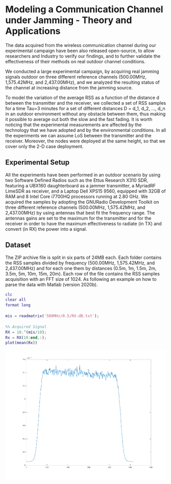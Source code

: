 # Modeling a Communication Channel under Jamming - Theory and Applications

The data acquired from the wireless communication channel during our experimental campaign have been also released open-source, to allow researchers and Industry to verify our findings, and to further validate the effectiveness of their methods on real outdoor channel conditions.

We conducted a large experimental campaign, by acquiring real jamming signals outdoor on three different reference channels (500.00MHz, 1,575.42MHz, and 2,437.00MHz), and we analyzed the resulting status of the channel at increasing distance from the jamming source.

To model the variation of the average RSS as a function of the distance d between the transmitter and the receiver, we collected a set of RSS samples for a time Tau=3 minutes for a set of different distances D = d_1, d_2, ..., d_n in an outdoor environment without any obstacle between them, thus making it possible to average out both the slow and the fast fading. It is worth noticing that the experimental measurements are affected by the technology that we have adopted and by the environmental conditions. In all the experiments we can assume LoS between the transmitter and the receiver. Moreover, the nodes were deployed at the same height, so that we cover only the 2-D case deployment.

## Experimental Setup

All the experiments have been performed in an outdoor scenario by using two Software Defined Radios such as the Ettus Research X310 SDR, featuring a UBX160 daughterboard as a jammer transmitter, a MyriadRF LimeSDR as receiver, and a Laptop Dell XPS15 9560, equipped with 32GB of RAM and 8 Intel Core i7700HQ processors running at 2.80 GHz. We acquired the samples by adopting the GNURadio Development Toolkit on three different reference channels (500.00MHz, 1,575.42MHz, and 2,437.00MHz) by using antennas that best fit the frequency range. The antennas gains are set to the maximum for the transmitter and for the receiver in order to have the maximum effectiveness to radiate (in TX) and convert (in RX) the power into a signal.

## Dataset

The ZIP archive file is split in six parts of 24MB each. Each folder contains the RSS samples divided by frequency (500.00MHz, 1,575.42MHz, and 2,437.00MHz) and for each one them by distances (0.5m, 1m, 1.5m, 2m, 3.5m, 5m, 10m, 15m, 20m). Each row of the file contains the RSS samples acquisition with an FFT size of 1024. As following an example on how to parse the data with Matlab (version 2020b).

```matlab
clc
clear all
format long

mis = readmatrix('500MHz/0.5/RX-dB.txt');

%% Acquired Signal
RX = 10.^(mis/10);
Rx = RX(10:end,:);
plot(mean(Rx))
```

<p align="center">
     <img alt="Acquired Signal" src="./figs/example.png" width="800">
</p>
